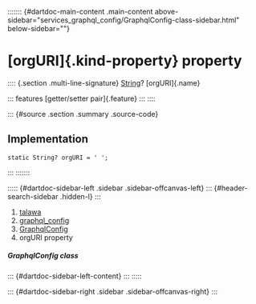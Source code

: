 ::::::: {#dartdoc-main-content .main-content above-sidebar="services_graphql_config/GraphqlConfig-class-sidebar.html" below-sidebar=""}
<div>

# [orgURI]{.kind-property} property

</div>

:::: {.section .multi-line-signature}
[String](https://api.flutter.dev/flutter/dart-core/String-class.html)?
[orgURI]{.name}

::: features
[getter/setter pair]{.feature}
:::
::::

::: {#source .section .summary .source-code}
## Implementation

``` language-dart
static String? orgURI = ' ';
```
:::
:::::::

::::: {#dartdoc-sidebar-left .sidebar .sidebar-offcanvas-left}
::: {#header-search-sidebar .hidden-l}
:::

1.  [talawa](../../index.html)
2.  [graphql_config](../../services_graphql_config/)
3.  [GraphqlConfig](../../services_graphql_config/GraphqlConfig-class.html)
4.  orgURI property

##### GraphqlConfig class

::: {#dartdoc-sidebar-left-content}
:::
:::::

::: {#dartdoc-sidebar-right .sidebar .sidebar-offcanvas-right}
:::
